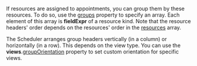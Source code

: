 If resources are assigned to appointments, you can group them by these resources. To do so, use the [groups](/api-reference/10%20UI%20Components/dxScheduler/1%20Configuration/groups.md '/Documentation/ApiReference/UI_Components/dxScheduler/Configuration/#groups') property to specify an array. Each element of this array is **fieldExpr** of a resource kind. Note that the resource headers' order depends on the resources' order in the [resources](/api-reference/10%20UI%20Components/dxScheduler/1%20Configuration/resources '/Documentation/ApiReference/UI_Components/dxScheduler/Configuration/resources/') array.

The Scheduler arranges group headers vertically (in a column) or horizontally (in a row). This depends on the view type. You can use the **views**.[groupOrientation](/api-reference/10%20UI%20Components/dxScheduler/1%20Configuration/views/groupOrientation.md '/Documentation/ApiReference/UI_Components/dxScheduler/Configuration/views/#groupOrientation') property to set custom orientation for specific views.
